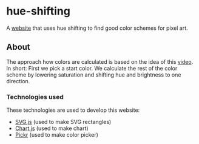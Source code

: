 # hue-shifting
A [website](https://rayo3.github.io/hue-shifting/) that uses hue shifting to find good color schemes for pixel art.

## About
The approach how colors are calculated is based on the idea of this [video](https://www.youtube.com/watch?v=QhgSM_tnPM4).
In short: First we pick a start color. We calculate the rest of the color scheme by lowering saturation and shifting hue and brightness to one direction.

### Technologies used
These technologies are used to develop this website:
- [SVG.js](https://github.com/svgdotjs/svg.js) (used to make SVG rectangles)
- [Chart.js](https://github.com/chartjs/Chart.js) (used to make chart)
- [Pickr](https://github.com/Simonwep/pickr) (used to make color picker)
